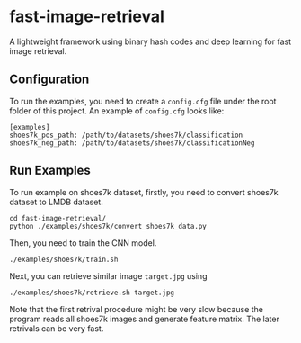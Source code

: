 # fast-image-retrieval
A lightweight framework using binary hash codes and deep learning for fast image retrieval.

## Configuration
To run the examples, you need to create a `config.cfg` file under the root folder of this project. An example of `config.cfg` looks like:

```
[examples]
shoes7k_pos_path: /path/to/datasets/shoes7k/classification
shoes7k_neg_path: /path/to/datasets/shoes7k/classificationNeg
```

## Run Examples

To run example on shoes7k dataset, firstly, you need to convert shoes7k dataset to LMDB dataset.

```
cd fast-image-retrieval/
python ./examples/shoes7k/convert_shoes7k_data.py
```

Then, you need to train the CNN model.

```
./examples/shoes7k/train.sh
```

Next, you can retrieve similar image `target.jpg` using

```
./examples/shoes7k/retrieve.sh target.jpg
```

Note that the first retrival procedure might be very slow because the program reads all shoes7k images and generate feature matrix. The later retrivals can be very fast.
